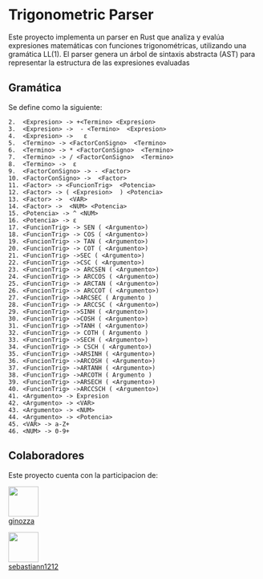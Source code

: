 # Trigonometric Parser
Este proyecto implementa un parser en Rust que analiza y evalúa expresiones matemáticas con funciones trigonométricas, utilizando una gramática LL(1). El parser genera un árbol de sintaxis abstracta (AST) para representar la estructura de las expresiones evaluadas

## Gramática
Se define como la siguiente:

```1.	<Expresion> -> <Termino> <Expresion>
2.	<Expresion> -> +<Termino> <Expresion>  
3.	<Expresion> ->  - <Termino>  <Expresion> 
4.	<Expresion> ->   ε
5.	<Termino> -> <FactorConSigno>  <Termino>  
6.	<Termino> -> * <FactorConSigno>  <Termino>  
7.	<Termino> -> / <FactorConSigno>  <Termino>  
8.	<Termino> ->  ε
9.	<FactorConSigno> -> - <Factor>
10.	<FactorConSigno> ->  <Factor>
11.	<Factor> -> <FuncionTrig>  <Potencia>  
12.	<Factor> -> ( <Expresion>  ) <Potencia>  
13.	<Factor> ->  <VAR> 
14.	<Factor> ->  <NUM> <Potencia>
15.	<Potencia> -> ^ <NUM> 
16.	<Potencia> -> ε
17.	<FuncionTrig> -> SEN ( <Argumento>) 
18.	<FuncionTrig> -> COS ( <Argumento>)
19.	<FuncionTrig> -> TAN ( <Argumento>) 
20.	<FuncionTrig> -> COT ( <Argumento>) 
21.	<FuncionTrig> ->SEC ( <Argumento>) 
22.	<FuncionTrig> ->CSC ( <Argumento>) 
23.	<FuncionTrig> -> ARCSEN ( <Argumento>) 
24.	<FuncionTrig> -> ARCCOS ( <Argumento>) 
25.	<FuncionTrig> -> ARCTAN ( <Argumento>) 
26.	<FuncionTrig> -> ARCCOT ( <Argumento>) 
27.	<FuncionTrig> ->ARCSEC ( Argumento ) 
28.	<FuncionTrig> -> ARCCSC ( <Argumento>) 
29.	<FuncionTrig> ->SINH ( <Argumento>) 
30.	<FuncionTrig> ->COSH ( <Argumento>) 
31.	<FuncionTrig> ->TANH ( <Argumento>) 
32.	<FuncionTrig> -> COTH ( Argumento ) 
33.	<FuncionTrig> ->SECH ( <Argumento>) 
34.	<FuncionTrig> -> CSCH ( <Argumento>) 
35.	<FuncionTrig> ->ARSINH ( <Argumento>)
36.	<FuncionTrig> ->ARCOSH ( <Argumento>)
37.	<FuncionTrig> ->ARTANH ( <Argumento>)
38.	<FuncionTrig> ->ARCOTH ( Argumento )
39.	<FuncionTrig> ->ARSECH ( <Argumento>) 
40.	<FuncionTrig> ->ARCCSCH ( <Argumento>)
41.	<Argumento> -> Expresion 
42.	<Argumento> -> <VAR> 
43.	<Argumento> -> <NUM> 
44.	<Argumento> -> <Potencia>
45.	<VAR> -> a-Z+
46.	<NUM> -> 0-9+
```

## Colaboradores
Este proyecto cuenta con la participacion de:

[<img src="https://github.com/ginozza.png" width="60px;" /><br /><sub><a href="https://github.com/ginozza">ginozza</a></sub>](https://github.com/ginozza)

[<img src="https://github.com/sebastiann1212.png" width="60px;" /><br /><sub><a href="https://github.com/sebastiann1212">sebastiann1212</a></sub>](https://github.com/sebastiann1212)
